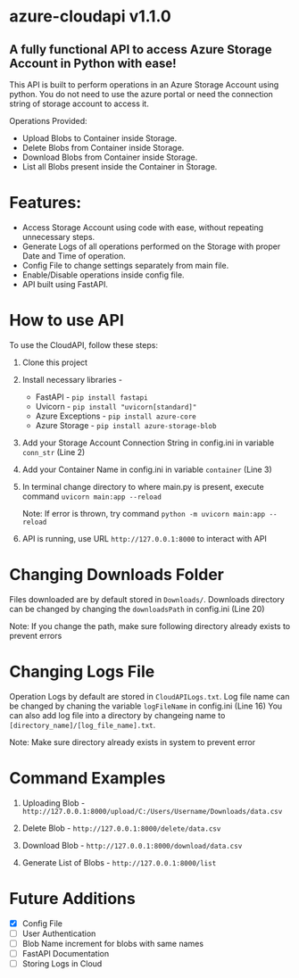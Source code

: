 # azure-cloudapi v1.1.0

## A fully functional API to access Azure Storage Account in Python with ease!

This API is built to perform operations in an Azure Storage Account using python. You do not need to use the azure portal or need the connection string of storage account to access it.

Operations Provided:
- Upload Blobs to Container inside Storage.
- Delete Blobs from Container inside Storage.
- Download Blobs from Container inside Storage.
- List all Blobs present inside the Container in Storage.

# Features:
- Access Storage Account using code with ease, without repeating unnecessary steps.
- Generate Logs of all operations performed on the Storage with proper Date and Time of operation.
- Config File to change settings separately from main file.
- Enable/Disable operations inside config file.
- API built using FastAPI.

# How to use API
To use the CloudAPI, follow these steps:

1. Clone this project
2. Install necessary libraries - 
    - FastAPI - `pip install fastapi`
    - Uvicorn - `pip install "uvicorn[standard]"`
    - Azure Exceptions - `pip install azure-core`
    - Azure Storage - `pip install azure-storage-blob`
3. Add your Storage Account Connection String in config.ini in variable `conn_str` (Line 2)
4. Add your Container Name in config.ini in variable `container` (Line 3)
5. In terminal change directory to where main.py is present, execute command `uvicorn main:app --reload`

    Note: If error is thrown, try command `python -m uvicorn main:app --reload`
6. API is running, use URL `http://127.0.0.1:8000` to interact with API

# Changing Downloads Folder
Files downloaded are by default stored in `Downloads/`. 
Downloads directory can be changed by changing the `downloadsPath` in config.ini (Line 20)

Note: If you change the path, make sure following directory already exists to prevent errors 

# Changing Logs File
Operation Logs by default are stored in `CloudAPILogs.txt`. 
Log file name can be changed by chaning the variable `logFileName` in config.ini (Line 16)
You can also add log file into a directory by changeing name to `[directory_name]/[log_file_name].txt`.

Note: Make sure directory already exists in system to prevent error

# Command Examples

1. Uploading Blob -
    `http://127.0.0.1:8000/upload/C:/Users/Username/Downloads/data.csv`

2. Delete Blob - 
    `http://127.0.0.1:8000/delete/data.csv`

3. Download Blob - 
    `http://127.0.0.1:8000/download/data.csv`

4. Generate List of Blobs -
    `http://127.0.0.1:8000/list`

# Future Additions

- [x] Config File
- [ ] User Authentication
- [ ] Blob Name increment for blobs with same names
- [ ] FastAPI Documentation
- [ ] Storing Logs in Cloud